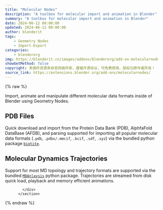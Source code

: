 ```yaml
---
title: "Molecular Nodes"
description: "A toolbox for molecular import and animation in Blender"
summary: "A toolbox for molecular import and animation in Blender"
date: 2024-06-12 00:00:00
updated: 2024-06-12 00:00:00
author: blenderit
tags: 
    - Geometry Nodes
    - Import-Export
categories:
    - blenderorg
img: https://blenderit.cn/images/addons/blenderorg/add-on-molecularnodes-v4.2.1-windows-x64.png
showGetMethod: false
copyright: 本插件资源来自官网插件库，遵循开源协议，可免费使用，版权归原作者所有！
source_link: https://extensions.blender.org/add-ons/molecularnodes/
---
```


{% raw %}
<section id="about" class="mt-3">
            <div class="box style-rich-text">
              <p>Import, animate and manipulate different molecular data formats inside of Blender using Geometry Nodes.</p>
<h2>PDB Files</h2>
<p>Quick download and import from the Protein Data Bank (PDB), AlphfaFold DataBase (AFDB), and parsing supported for importing all popular molecular data formats (<code>.pdb</code>, <code>.pdbx/.mmcif</code>, <code>.bcif</code>, <code>.sdf</code>, <code>.xyz</code>) via the bundled python package <a rel="nofollow noopener noreferrer external" target="_blank" href="https://www.biotite-python.org/"><code>biotite</code></a>.</p>
<h2>Molecular Dynamics Trajectories</h2>
<p>Support for most MD topology and trajectory formats are supported via the bundled <a rel="nofollow noopener noreferrer external" target="_blank" href="https://www.mdanalysis.org/"><code>MDAnlaysis</code></a> python package. Trajectories are streamed from disk quick load, playback and memory efficient animations.</p>

            </div>
          </section>
<div style="display: none">blenderorg</div>
{% endraw %}